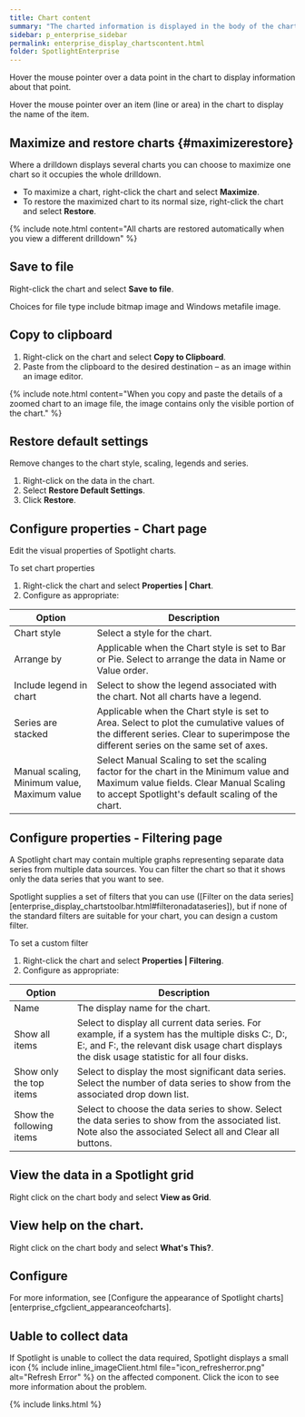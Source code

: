 ```yaml
---
title: Chart content
summary: "The charted information is displayed in the body of the chart."
sidebar: p_enterprise_sidebar
permalink: enterprise_display_chartscontent.html
folder: SpotlightEnterprise
---
```



Hover the mouse pointer over a data point in the chart to display information about that point.

Hover the mouse pointer over an item (line or area) in the chart to display the name of the item.




## Maximize and restore charts {#maximizerestore}

Where a drilldown displays several charts you can choose to maximize one chart so it occupies the whole drilldown.

* To maximize a chart, right-click the chart and select **Maximize**.
* To restore the maximized chart to its normal size, right-click the chart and select **Restore**.

{% include note.html content="All charts are restored automatically when you view a different drilldown" %}

## Save to file

Right-click the chart and select **Save to file**.

Choices for file type include bitmap image and Windows metafile image.


## Copy to clipboard

1. Right-click on the chart and select **Copy to Clipboard**.
2. Paste from the clipboard to the desired destination – as an image within an image editor.

{% include note.html content="When you copy and paste the details of a zoomed chart to an image file, the image contains only the visible portion of the chart." %}


## Restore default settings

Remove changes to the chart style, scaling, legends and series.

1. Right-click on the data in the chart.
2. Select **Restore Default Settings**.
3. Click **Restore**.

## Configure properties - Chart page

Edit the visual properties of Spotlight charts.

To set chart properties

1. Right-click the chart and select **Properties \| Chart**.
2. Configure as appropriate:

Option | Description
-------|------------
Chart style | Select a style for the chart.
Arrange by | Applicable when the Chart style is set to Bar or Pie. Select to arrange the data in Name or Value order.
Include legend in chart | Select to show the legend associated with the chart. Not all charts have a legend.
Series are stacked | Applicable when the Chart style is set to Area. Select to plot the cumulative values of the different series. Clear to superimpose the different series on the same set of axes.
Manual scaling, Minimum value, Maximum value | Select Manual Scaling to set the scaling factor for the chart in the Minimum value and Maximum value fields. Clear Manual Scaling to accept Spotlight's default scaling of the chart.


## Configure properties - Filtering page

A Spotlight chart may contain multiple graphs representing separate data series from multiple data sources. You can filter the chart so that it shows only the data series that you want to see.

Spotlight supplies a set of filters that you can use ([Filter on the data series][enterprise_display_chartstoolbar.html#filteronadataseries]), but if none of the standard filters are suitable for your chart, you can design a custom filter.

To set a custom filter

1. Right-click the chart and select **Properties \| Filtering**.
2. Configure as appropriate:

Option | Description
-------|------------
Name | The display name for the chart.
Show all items | Select to display all current data series. For example, if a system has the multiple disks C:, D:, E:, and F:, the relevant disk usage chart displays the disk usage statistic for all four disks.
Show only the top items | Select to display the most significant data series. Select the number of data series to show from the associated drop down list.
Show the following items | Select to choose the data series to show. Select the data series to show from the associated list. Note also the associated Select all and Clear all buttons.

## View the data in a Spotlight grid

Right click on the chart body and select  **View as Grid**.


## View help on the chart.

Right click on the chart body and select  **What's This?**.

## Configure

For more information, see [Configure the appearance of Spotlight charts][enterprise_cfgclient_appearanceofcharts].


## Uable to collect data

If Spotlight is unable to collect the data required, Spotlight displays a small icon {% include inline_imageClient.html file="icon_refresherror.png" alt="Refresh Error" %} on the affected component. Click the icon to see more information about the problem.

{% include links.html %}
